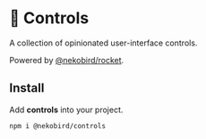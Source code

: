 # 🥢 Controls

A collection of opinionated user-interface controls.

Powered by [@nekobird/rocket](https://github.com/nekobird/rocket).

## Install

Add **controls** into your project.

```
npm i @nekobird/controls
```